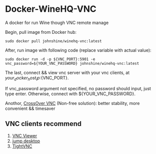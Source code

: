 # Docker-WineHQ-VNC
A docker for run Wine though VNC remote manage

Begin, pull image from Docker hub:

`sudo docker pull johnshine/winehq-vnc:latest`

After, run image with following code (replace variable with actual value):

`sudo docker run -d -p ${VNC_PORT}:5901 -e vnc_password=${YOUR_VNC_PASSWORD} johnshine/winehq-vnc:latest`

The last, connect && view vnc server with your vnc clients, at ${your_docker_host_ip}:${VNC_PORT}. 

If vnc_password argument not specified, no password should input, just type enter. Otherwise, connect with ${YOUR_VNC_PASSWORD}.

Anothor, [CrossOver VNC](https://github.com/john-shine/Docker-CodeWeavers_CrossOver-VNC) (Non-free solution): better stability, more convenient && timesaver

## VNC clients recommend

1. [VNC Viewer](https://www.realvnc.com/en/connect/download/viewer/windows/)
2. [jump desktop](https://jumpdesktop.com/)
3. [TightVNC](https://github.com/TigerVNC/tigervnc/releases)
